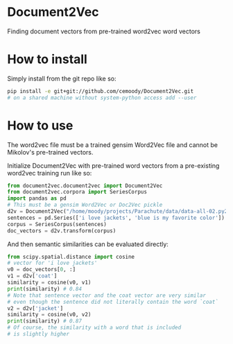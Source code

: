 # Document2Vec
Finding document vectors from pre-trained word2vec word vectors

# How to install
Simply install from the git repo like so:

```bash
pip install -e git+git://github.com/cemoody/Document2Vec.git
# on a shared machine without system-python access add --user
```

# How to use
The word2vec file must be a trained gensim Word2Vec file and cannot be Mikolov's
pre-trained vectors.

Initialize Document2Vec with pre-trained word vectors from a pre-existing
word2vec training run like so:

```python    
from document2vec.document2vec import Document2Vec
from document2vec.corpora import SeriesCorpus
import pandas as pd
# This must be a gensim Word2Vec or Doc2Vec pickle
d2v = Document2Vec("/home/moody/projects/Parachute/data/data-all-02.py2")
sentences = pd.Series(['i love jackets', 'blue is my favorite color'])
corpus = SeriesCorpus(sentences)
doc_vectors = d2v.transform(corpus)
```

And then semantic similarities can be evaluated directly:

```python
from scipy.spatial.distance import cosine
# vector for 'i love jackets'
v0 = doc_vectors[0, :] 
v1 = d2v['coat']
similarity = cosine(v0, v1)
print(similarity) # 0.84
# Note that sentence vector and the coat vector are very similar
# even though the sentence did not literally contain the word `coat`
v2 = d2v['jacket']
similarity = cosine(v0, v2)
print(similarity) # 0.87
# Of course, the similarity with a word that is included
# is slightly higher
```

